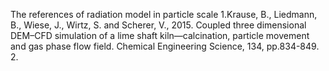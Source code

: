 The references of radiation model in particle scale
1.Krause, B., Liedmann, B., Wiese, J., Wirtz, S. and Scherer, V., 2015. Coupled three dimensional DEM–CFD simulation of a lime shaft kiln—calcination, particle movement and gas phase flow field. Chemical Engineering Science, 134, pp.834-849.
2.

